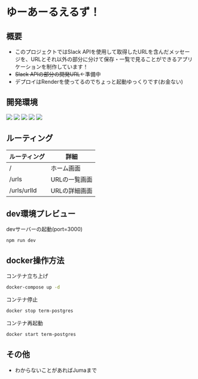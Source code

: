 # ゆーあーるえるず！

## 概要
- このプロジェクトではSlack APIを使用して取得したURLを含んだメッセージを、URLとそれ以外の部分に分けて保存・一覧で見ることができるアプリケーションを制作しています！
- ~~Slack APIの部分の開発URL~~←準備中
- デプロイはRenderを使ってるのでちょっと起動ゆっくりです(お金ない)

## 開発環境

<img src="https://img.shields.io/badge/-Node.js-339933.svg?logo=node.js&style=for-the-badge">
<img src="https://img.shields.io/badge/-react-ffffff.svg?logo=react&style=for-the-badge">
<img src="https://img.shields.io/badge/-Remix-000000.svg?logo=remix&style=for-the-badge">
<img src="https://img.shields.io/badge/-Docker-1488C6.svg?logo=docker&style=for-the-badge">
<img src="https://img.shields.io/badge/-Postgresql-336791.svg?logo=postgresql&style=for-the-badge">


## ルーティング

| ルーティング | 詳細 |
| -------------------- | ------------------ |
| /                    | ホーム画面          |
| /urls                | URLの一覧画面       |
| /urls/urlId          | URLの詳細画面       |

## dev環境プレビュー

devサーバーの起動(port=3000)

```shellscript
npm run dev
```

## docker操作方法

コンテナ立ち上げ

```sh
docker-compose up -d
```

コンテナ停止

```sh
docker stop term-postgres
```

コンテナ再起動

```sh
docker start term-postgres
```

## その他
- わからないことがあればJumaまで
